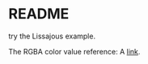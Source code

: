 README
========
try the Lissajous example. 

The RGBA color value reference: A [link](http://www.w3schools.com/cssref/css_colors.asp).